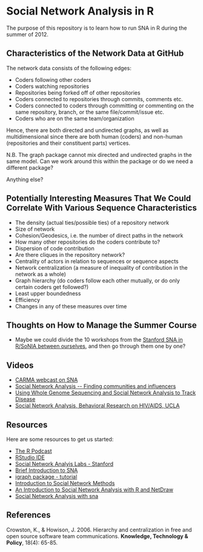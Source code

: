 # Social Network Analysis in R #

The purpose of this repository is to learn how to run SNA in R during the summer of 2012.

## Characteristics of the Network Data at GitHub ##

The network data consists of the following edges:

* Coders following other coders
* Coders watching repositories
* Repositories being forked off of other repositories
* Coders connected to repositories through commits, comments etc.
* Coders connected to coders through committing or commenting on the same repository, branch, or the same file/commit/issue etc.
* Coders who are on the same team/organization

Hence, there are both directed and undirected graphs, as well as multidimensional since there are both human (coders) and non-human (repositories and their constituent parts) vertices.

N.B. The graph package cannot mix directed and undirected graphs in the same model. Can we work around this within the package or do we need a different package?

Anything else?

## Potentially Interesting Measures That We Could Correlate With Various Sequence Characteristics ##

* The density (actual ties/possible ties) of a repository network
* Size of network
* Cohesion/Geodesics, i.e. the number of direct paths in the network
* How many other repositories do the coders contribute to?
* Dispersion of code contribution
* Are there cliques in the repository network?
* Centrality of actors in relation to sequences or sequence aspects
* Network centralization (a measure of inequality of contribution in the network as a whole)
* Graph hierarchy (do coders follow each other mutually, or do only certain coders get followed?)
* Least upper boundedness
* Efficiency
* Changes in any of these measures over time

## Thoughts on How to Manage the Summer Course ##

* Maybe we could divide the 10 workshops from the [Stanford SNA in R/SoNIA between ourselves](http://sna.stanford.edu/rlabs.php), and then go through them one by one?

## Videos ##

* [CARMA webcast on SNA](http://carma.wayne.edu/Stream.asp?peid=667770c8946c4e10934e102c37c3dd941d)
* [Social Network Analysis -- Finding communities and influencers](http://youtu.be/WERsvhCkHhU)
* [Using Whole Genome Sequencing and Social Network Analysis to Track Disease](http://youtu.be/JrwNjqVD5-8)
* [Social Network Analysis, Behavioral Research on HIV/AIDS, UCLA](http://youtu.be/CrYx25m8J9g)

## Resources ##

Here are some resources to get us started:

* [The R Podcast](http://www.r-podcast.org/)
* [RStudio IDE](http://rstudio.org/)
* [Social Network Analyis Labs - Stanford](http://sna.stanford.edu/rlabs.php)
* [Brief Introduction to SNA](http://www.orgnet.com/sna.html)
* [igraph package - tutorial](http://igraph.sourceforge.net/igraphbook/)
* [Introduction to Social Network Methods](http://faculty.ucr.edu/~hanneman/networks/nettext.pdf)
* [An Introduction to Social Network Analysis with R and NetDraw](http://econometricsense.blogspot.com/2012/04/introduction-to-social-network-analysis.html)
* [Social Network Analysis with sna](http://www.jstatsoft.org/v24/i06/paper)

## References ##

Crowston, K., & Howison, J. 2006. Hierarchy and centralization in free and open source software team communications. **Knowledge, Technology & Policy**, 18(4): 65-85.
	